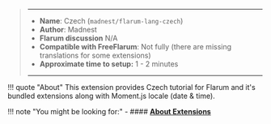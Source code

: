> ---
> - **Name**: Czech (`madnest/flarum-lang-czech`)
> - **Author**: Madnest
> - **Flarum discussion** N/A
> - **Compatible with FreeFlarum**: Not fully (there are missing translations for some extensions)
> - **Approximate time to setup:** 1 - 2 minutes
>
> ---

!!! quote "About"
    This extension provides Czech tutorial for Flarum and it's bundled extensions along with Moment.js locale (date & time).

!!! note "You might be looking for:"
    - #### **[About Extensions](https://www.freeflarum.com/docs/howto/extensions/About-Extensions/)**
